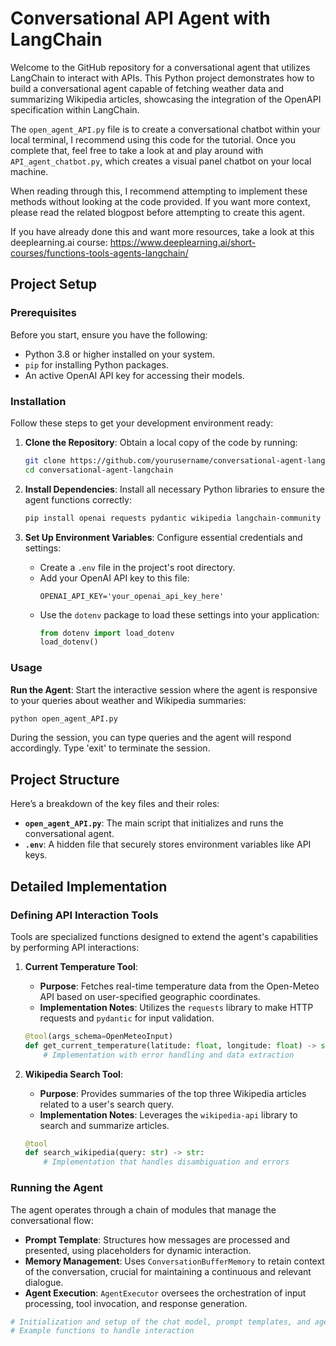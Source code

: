 # Conversational API Agent with LangChain

Welcome to the GitHub repository for a conversational agent that utilizes LangChain to interact with APIs. This Python project demonstrates how to build a conversational agent capable of fetching weather data and summarizing Wikipedia articles, showcasing the integration of the OpenAPI specification within LangChain. 

The `open_agent_API.py` file is to create a conversational chatbot within your local terminal, I recommend using this code for the tutorial. Once you complete that, feel free to take a look at and play around with `API_agent_chatbot.py`, which creates a visual panel chatbot on your local machine.

When reading through this, I recommend attempting to implement these methods without looking at the code provided. If you want more context, please read the related blogpost before attempting to create this agent.

If you have already done this and want more resources, take a look at this deeplearning.ai course: https://www.deeplearning.ai/short-courses/functions-tools-agents-langchain/ 

## Project Setup

### Prerequisites

Before you start, ensure you have the following:
- Python 3.8 or higher installed on your system.
- `pip` for installing Python packages.
- An active OpenAI API key for accessing their models.

### Installation

Follow these steps to get your development environment ready:

1. **Clone the Repository**:
   Obtain a local copy of the code by running:
   ```bash
   git clone https://github.com/yourusername/conversational-agent-langchain.git
   cd conversational-agent-langchain
   ```

2. **Install Dependencies**:
   Install all necessary Python libraries to ensure the agent functions correctly:
   ```bash
   pip install openai requests pydantic wikipedia langchain-community dotenv
   ```

3. **Set Up Environment Variables**:
   Configure essential credentials and settings:
   - Create a `.env` file in the project's root directory.
   - Add your OpenAI API key to this file:
     ```plaintext
     OPENAI_API_KEY='your_openai_api_key_here'
     ```
   - Use the `dotenv` package to load these settings into your application:
     ```python
     from dotenv import load_dotenv
     load_dotenv()
     ```

### Usage

**Run the Agent**:
Start the interactive session where the agent is responsive to your queries about weather and Wikipedia summaries:
```bash
python open_agent_API.py
```
During the session, you can type queries and the agent will respond accordingly. Type 'exit' to terminate the session.

## Project Structure

Here’s a breakdown of the key files and their roles:
- **`open_agent_API.py`**: The main script that initializes and runs the conversational agent.
- **`.env`**: A hidden file that securely stores environment variables like API keys.

## Detailed Implementation

### Defining API Interaction Tools

Tools are specialized functions designed to extend the agent's capabilities by performing API interactions:

1. **Current Temperature Tool**:
   - **Purpose**: Fetches real-time temperature data from the Open-Meteo API based on user-specified geographic coordinates.
   - **Implementation Notes**: Utilizes the `requests` library to make HTTP requests and `pydantic` for input validation.

   ```python
   @tool(args_schema=OpenMeteoInput)
   def get_current_temperature(latitude: float, longitude: float) -> str:
       # Implementation with error handling and data extraction
   ```

2. **Wikipedia Search Tool**:
   - **Purpose**: Provides summaries of the top three Wikipedia articles related to a user's search query.
   - **Implementation Notes**: Leverages the `wikipedia-api` library to search and summarize articles.

   ```python
   @tool
   def search_wikipedia(query: str) -> str:
       # Implementation that handles disambiguation and errors
   ```

### Running the Agent

The agent operates through a chain of modules that manage the conversational flow:
- **Prompt Template**: Structures how messages are processed and presented, using placeholders for dynamic interaction.
- **Memory Management**: Uses `ConversationBufferMemory` to retain context of the conversation, crucial for maintaining a continuous and relevant dialogue.
- **Agent Execution**: `AgentExecutor` oversees the orchestration of input processing, tool invocation, and response generation.

```python
# Initialization and setup of the chat model, prompt templates, and agent chain
# Example functions to handle interaction
```
